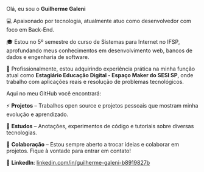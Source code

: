 Olá, eu sou o  **Guilherme Galeni**

💻 Apaixonado por tecnologia, atualmente atuo como desenvolvedor com foco em Back-End.

🎓 Estou no 5º semestre do curso de Sistemas para Internet no IFSP, aprofundando meus conhecimentos em desenvolvimento web, bancos de dados e engenharia de software.

📌 Profissionalmente, estou adquirindo experiência prática na minha função atual como  **Estagiário Educação Digital - Espaço Maker do SESI SP**, onde trabalho com aplicações reais e resolução de problemas tecnológicos.

Aqui no meu GitHub você encontrará:

⚡  **Projetos** – Trabalhos open source e projetos pessoais que mostram minha evolução e aprendizado.

🔭  **Estudos** – Anotações, experimentos de código e tutoriais sobre diversas tecnologias.

🤝  **Colaboração** – Estou sempre aberto a trocar ideias e colaborar em projetos. Fique à vontade para entrar em contato!

🔗  **LinkedIn**: [linkedin.com/in/guilherme-galeni-b8919827b](https://www.linkedin.com/in/guilherme-galeni-b8919827b/)


